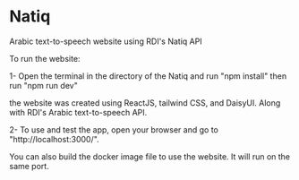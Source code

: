 # Natiq
Arabic text-to-speech website using RDI's Natiq API

To run the website:

1- Open the terminal in the directory of the Natiq and run "npm install" then run "npm run dev"

the website was created using ReactJS, tailwind CSS, and DaisyUI. Along with RDI's Arabic text-to-speech API.

2- To use and test the app, open your browser and go to "http://localhost:3000/".

You can also build the docker image file to use the website. It will run on the same port.
